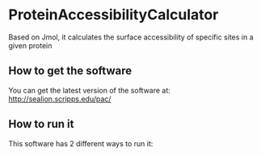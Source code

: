 # ProteinAccessibilityCalculator
Based on Jmol, it calculates the surface accessibility of specific sites in a given protein

## How to get the software
You can get the latest version of the software at: http://sealion.scripps.edu/pac/

## How to run it
This software has 2 different ways to run it:


